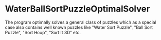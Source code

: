 # WaterBallSortPuzzleOptimalSolver
The program optimally solves a general class of puzzles which as a special case also contains well known puzzles like "Water Sort Puzzle", "Ball Sort Puzzle", "Sort Hoop", "Sort It 3D" etc.
